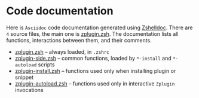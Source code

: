 # Code documentation

Here is `Asciidoc` code documentation generated using [Zshelldoc](https://github.com/zdharma/zshelldoc).
There are `4` source files, the main one is [zplugin.zsh](zplugin.zsh.adoc). The documentation
lists all functions, interactions between them, and their comments.

 * [zplugin.zsh](zplugin.zsh.adoc) – always loaded, in `.zshrc`
 * [zplugin-side.zsh](zplugin-side.zsh.adoc) – common functions, loaded by `*-install` and `*-autoload` scripts
 * [zplugin-install.zsh](zplugin-install.zsh.adoc) – functions used only when installing plugin or snippet
 * [zplugin-autoload.zsh](zplugin-autoload.zsh.adoc) – functions used only in interactive `Zplugin` invocations
